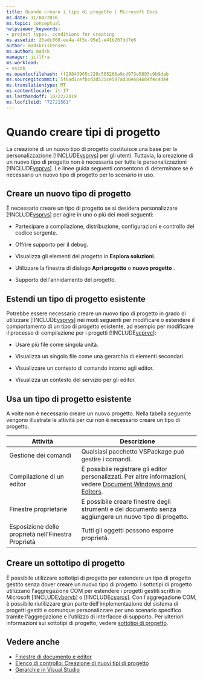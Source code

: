 ```yaml
---
title: Quando creare i tipi di progetto | Microsoft Docs
ms.date: 11/04/2016
ms.topic: conceptual
helpviewer_keywords:
- project types, conditions for creating
ms.assetid: 26adc860-ee4a-4f5c-95e1-e41b207dd7e6
author: madskristensen
ms.author: madsk
manager: jillfra
ms.workload:
- vssdk
ms.openlocfilehash: ff29843965c220c505266a9cd973e5695c0b9dab
ms.sourcegitcommit: 5f6ad1cefbcd3d531ce587ad30e684684f4c4d44
ms.translationtype: MT
ms.contentlocale: it-IT
ms.lasthandoff: 10/22/2019
ms.locfileid: "72721561"
---
```

# <a name="when-to-create-project-types"></a>Quando creare tipi di progetto
La creazione di un nuovo tipo di progetto costituisce una base per la personalizzazione [!INCLUDE[vsprvs](../../code-quality/includes/vsprvs_md.md)] per gli utenti. Tuttavia, la creazione di un nuovo tipo di progetto non è necessaria per tutte le personalizzazioni [!INCLUDE[vsprvs](../../code-quality/includes/vsprvs_md.md)]. Le linee guida seguenti consentono di determinare se è necessario un nuovo tipo di progetto per lo scenario in uso.

## <a name="create-a-new-project-type"></a>Creare un nuovo tipo di progetto
 È necessario creare un tipo di progetto se si desidera personalizzare [!INCLUDE[vsprvs](../../code-quality/includes/vsprvs_md.md)] per agire in uno o più dei modi seguenti:

- Partecipare a compilazione, distribuzione, configurazioni e controllo del codice sorgente.

- Offrire supporto per il debug.

- Visualizza gli elementi del progetto in **Esplora soluzioni**.

- Utilizzare la finestra di dialogo **Apri progetto** o **nuovo progetto** .

- Supporto dell'annidamento del progetto.

## <a name="extend-an-existing-project-type"></a>Estendi un tipo di progetto esistente
 Potrebbe essere necessario creare un nuovo tipo di progetto in grado di utilizzare [!INCLUDE[vsprvs](../../code-quality/includes/vsprvs_md.md)] nei modi seguenti per modificare o estendere il comportamento di un tipo di progetto esistente, ad esempio per modificare il processo di compilazione per i progetti [!INCLUDE[vcprvc](../../code-quality/includes/vcprvc_md.md)]:

- Usare più file come singola unità.

- Visualizza un singolo file come una gerarchia di elementi secondari.

- Visualizzare un contesto di comando intorno agli editor.

- Visualizza un contesto del servizio per gli editor.

## <a name="use-an-existing-project-type"></a>Usa un tipo di progetto esistente
 A volte non è necessario creare un nuovo progetto. Nella tabella seguente vengono illustrate le attività per cui non è necessario creare un tipo di progetto.

|Attività|Descrizione|
|----------|-----------------|
|Gestione dei comandi|Qualsiasi pacchetto VSPackage può gestire i comandi.|
|Compilazione di un editor|È possibile registrare gli editor personalizzati. Per altre informazioni, vedere [Document Windows and Editors](https://msdn.microsoft.com/library/603625e1-62b6-413a-bc44-089346e166bc).|
|Finestre proprietarie|È possibile creare finestre degli strumenti e del documento senza aggiungere un nuovo tipo di progetto.|
|Esposizione delle proprietà nell'Finestra Proprietà|Tutti gli oggetti possono esporre proprietà.|

## <a name="create-a-project-subtype"></a>Creare un sottotipo di progetto
 È possibile utilizzare sottotipi di progetto per estendere un tipo di progetto gestito senza dover creare un nuovo tipo di progetto. I sottotipi di progetto utilizzano l'aggregazione COM per estendere i progetti gestiti scritti in Microsoft [!INCLUDE[vbprvb](../../code-quality/includes/vbprvb_md.md)] o [!INCLUDE[csprcs](../../data-tools/includes/csprcs_md.md)]. Con l'aggregazione COM, è possibile riutilizzare gran parte dell'implementazione del sistema di progetti gestiti e comunque personalizzare per uno scenario specifico tramite l'aggregazione e l'utilizzo di interfacce di supporto. Per ulteriori informazioni sui sottotipi di progetto, vedere [sottotipi di progetto](../../extensibility/internals/project-subtypes.md).

## <a name="see-also"></a>Vedere anche
- [Finestre di documento e editor](https://msdn.microsoft.com/library/603625e1-62b6-413a-bc44-089346e166bc)
- [Elenco di controllo: Creazione di nuovi tipi di progetto](../../extensibility/internals/checklist-creating-new-project-types.md)
- [Gerarchie in Visual Studio](../../extensibility/internals/hierarchies-in-visual-studio.md)